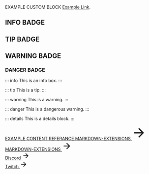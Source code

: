 <div class="tip custom-block" style="padding-top: 8px">

EXAMPLE CUSTOM BLOCK [Example Link](./getting-started).

</div>

## INFO BADGE <Badge type="info" text="default" />

## TIP BADGE <Badge type="tip" text="BETA" />

## WARNING BADGE <Badge type="warning" text="NEW" />

### DANGER BADGE <Badge type="danger" text="caution" />

::: info
This is an info box.
:::

::: tip
This is a tip.
:::

::: warning
This is a warning.
:::

::: danger
This is a dangerous warning.
:::

::: details
This is a details block.
:::

<!-- CONTENT REFERANCE LARGE -->
<style src="@theme/custom.css"></style>
<div>
<a class="content-ref" href="/MARKDOWN-EXTENSIONS">
        <span class="ref-details">
            <span class="content-ref-section-title">EXAMPLE CONTENT REFERANCE</span>
            <span class="content-ref-page-title">MARKDOWN-EXTENSIONS</span>
        </span>
    <svg style="width:48px;height:48px;" viewBox="0 0 24 24" class="content-ref-svg" aria-hidden="true"><path fill="currentColor" d="M4,11V13H16L10.5,18.5L11.92,19.92L19.84,12L11.92,4.08L10.5,5.5L16,11H4Z"></path></svg>
</a>
</div>

<!-- CONTENT REFERANCE SMALL -->
<style src="@theme/custom.css"></style>
<div>
<a class="content-ref-s" href="/MARKDOWN-EXTENSIONS">
        <span class="ref-details-s">
            <span class="content-ref-page-title-s">MARKDOWN-EXTENSIONS</span> 
        </span>
    <svg style="width:32px;height:32px;" viewBox="0 0 24 24" class="content-ref-svg-s" aria-hidden="true"><path fill="currentColor" d="M4,11V13H16L10.5,18.5L11.92,19.92L19.84,12L11.92,4.08L10.5,5.5L16,11H4Z"></path></svg>
</a>
</div>

<!-- Discord Button -->
<style src="@theme/custom.css"></style>
<div>
<a class="discord-button" href="/MARKDOWN-EXTENSIONS">
        <span class="discord-button-details">
            <span class="discord-button-title">Discord</span> 
        </span>
    <svg style="width:25px;height:25px;" viewBox="0 0 24 24" class="discord-button-svg" aria-hidden="true"><path fill="currentColor" d="M4,11V13H16L10.5,18.5L11.92,19.92L19.84,12L11.92,4.08L10.5,5.5L16,11H4Z"></path></svg>
</a>
</div>

<!-- Twitch Button -->
<style src="@theme/custom.css"></style>
<div>
<a class="twitch-button" href="/MARKDOWN-EXTENSIONS">
        <span class="twitch-button-details">
            <span class="twitch-button-title">Twitch</span> 
        </span>
    <svg style="width:25px;height:25px;" viewBox="0 0 24 24" class="twitch-button-svg" aria-hidden="true"><path fill="currentColor" d="M4,11V13H16L10.5,18.5L11.92,19.92L19.84,12L11.92,4.08L10.5,5.5L16,11H4Z"></path></svg>
</a>
</div>